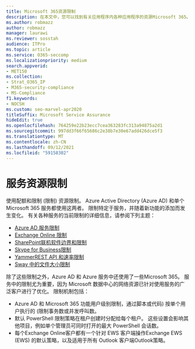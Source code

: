 ```yaml
---
title: Microsoft 365资源限制
description: 在本文中，您可以找到有关应用程序内各种应用程序的资源Microsoft 365。
ms.author: robmazz
author: robmazz
manager: laurawi
ms.reviewer: sosstah
audience: ITPro
ms.topic: article
ms.service: O365-seccomp
ms.localizationpriority: medium
search.appverid:
- MET150
ms.collection:
- Strat_O365_IP
- M365-security-compliance
- MS-Compliance
f1.keywords:
- NOCSH
ms.custom: seo-marvel-apr2020
titleSuffix: Microsoft Service Assurance
hideEdit: true
ms.openlocfilehash: 764259e22b23ecc7cea363283fc313a94875a2d1
ms.sourcegitcommit: 997dd3f66f65686c2e38b7e30e67add426dce5f3
ms.translationtype: MT
ms.contentlocale: zh-CN
ms.lasthandoff: 09/12/2021
ms.locfileid: "59158302"
---
```

# <a name="service-resource-limits"></a>服务资源限制

使用配额和限制 (限制) 资源限制。 Azure Active Directory (Azure AD) 和单个 Microsoft 365 服务都使用这两者。 限制特定于服务，并随着新功能的添加而发生变化。 有关各种服务的当前限制的详细信息，请参阅下列主题：

- [Azure AD 服务限制](/azure/azure-resource-manager/management/azure-subscription-service-limits)
- [Exchange Online 限制](/office365/servicedescriptions/exchange-online-service-description/exchange-online-limits)
- [SharePoint联机软件边界和限制](https://support.office.com/article/SharePoint-Online-software-boundaries-and-limits-8F34FF47-B749-408B-ABC0-B605E1F6D498)
- [Skype for Business限制](https://technet.microsoft.com/library/skype-for-business-online-limits.aspx)
- [YammerREST API 和速率限制](https://developer.yammer.com/docs/rest-api-rate-limits)
- [Sway 中的文件大小限制](https://support.office.com/article/File-size-limits-in-Sway-4db21bc6-b42b-499f-9272-66e089db109f)

除了这些限制之外，Azure AD 和 Azure 服务中还使用了一些Microsoft 365。 服务中的限制尤为重要，因为 Microsoft 数据中心的网络资源已针对使用服务的广泛客户进行了优化。 限制机制包括：

- Azure AD 和 Microsoft 365 功能用户级别限制，通过脚本或代码) 按单个用户执行的 (限制事务数或并发呼叫数。
- 默认 PowerShell 限制策略在租户创建时分配给每个租户。 这些设置会影响其他项目，例如单个管理员可同时打开的最大 PowerShell 会话数。
- 每个Exchange Online客户都有一个针对 EWS 客户端操作Exchange EWS (EWS) 的默认策略，以及适用于所有 Outlook 客户端Outlook策略。
